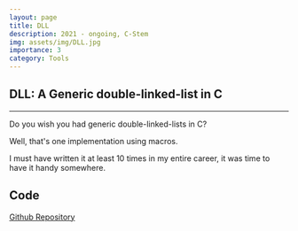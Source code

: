 ```yaml
---
layout: page
title: DLL
description: 2021 - ongoing, C-Stem
img: assets/img/DLL.jpg
importance: 3
category: Tools 
---
```


## DLL: A Generic double-linked-list in C
---

Do you wish you had generic double-linked-lists in C?

Well, that's one implementation using macros.

I must have written it at least 10 times in my entire career, it was time to have it handy somewhere.


## Code 

<a href='https://github.com/aghosn/c-stem/tree/main/dll'>Github Repository</a>
